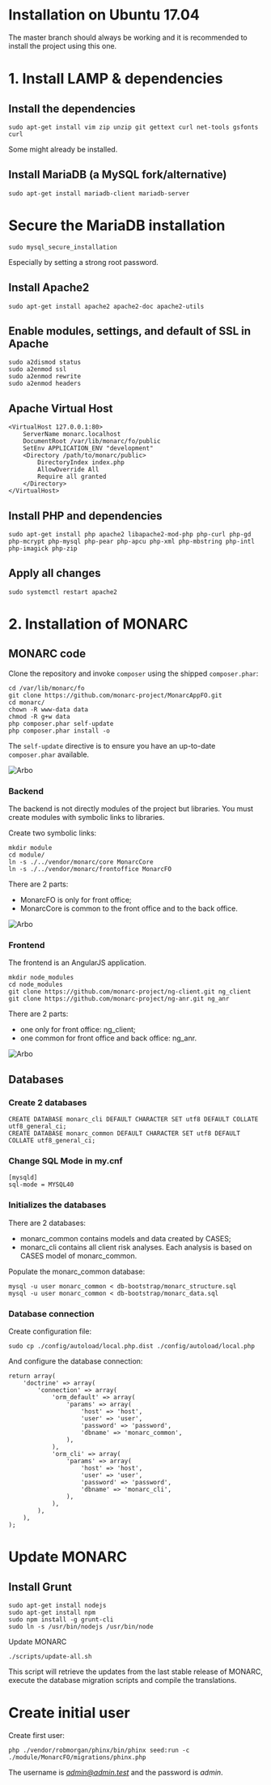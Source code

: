 Installation on Ubuntu 17.04
============================

The master branch should always be working and it is recommended to install the
project using this one.



# 1. Install LAMP & dependencies

## Install the dependencies

    sudo apt-get install vim zip unzip git gettext curl net-tools gsfonts curl

Some might already be installed.

## Install MariaDB (a MySQL fork/alternative)

    sudo apt-get install mariadb-client mariadb-server

# Secure the MariaDB installation

    sudo mysql_secure_installation

Especially by setting a strong root password.

## Install Apache2

    sudo apt-get install apache2 apache2-doc apache2-utils

## Enable modules, settings, and default of SSL in Apache

    sudo a2dismod status
    sudo a2enmod ssl
    sudo a2enmod rewrite
    sudo a2enmod headers

## Apache Virtual Host

    <VirtualHost 127.0.0.1:80>
        ServerName monarc.localhost
        DocumentRoot /var/lib/monarc/fo/public
        SetEnv APPLICATION_ENV "development"
        <Directory /path/to/monarc/public>
            DirectoryIndex index.php
            AllowOverride All
            Require all granted
        </Directory>
    </VirtualHost>


## Install PHP and dependencies

    sudo apt-get install php apache2 libapache2-mod-php php-curl php-gd php-mcrypt php-mysql php-pear php-apcu php-xml php-mbstring php-intl php-imagick php-zip

## Apply all changes

    sudo systemctl restart apache2



# 2. Installation of MONARC

## MONARC code

Clone the repository and invoke `composer` using the shipped `composer.phar`:

    cd /var/lib/monarc/fo
    git clone https://github.com/monarc-project/MonarcAppFO.git
    cd monarc/
    chown -R www-data data
    chmod -R g+w data
    php composer.phar self-update
    php composer.phar install -o

The `self-update` directive is to ensure you have an up-to-date `composer.phar`
available.

![Arbo](pictures/arbo1.png "Arbo")


### Backend

The backend is not directly modules of the project but libraries.
You must create modules with symbolic links to libraries.

Create two symbolic links:

    mkdir module
    cd module/
    ln -s ./../vendor/monarc/core MonarcCore
    ln -s ./../vendor/monarc/frontoffice MonarcFO

There are 2 parts:

* MonarcFO is only for front office;
* MonarcCore is common to the front office and to the back office.


![Arbo](pictures/arbo2.png "Arbo")


### Frontend

The frontend is an AngularJS application.

    mkdir node_modules
    cd node_modules
    git clone https://github.com/monarc-project/ng-client.git ng_client
    git clone https://github.com/monarc-project/ng-anr.git ng_anr

There are 2 parts:

* one only for front office: ng_client;
* one common for front office and back office: ng_anr.


![Arbo](pictures/arbo3.png "Arbo")


## Databases

### Create 2 databases

    CREATE DATABASE monarc_cli DEFAULT CHARACTER SET utf8 DEFAULT COLLATE utf8_general_ci;
    CREATE DATABASE monarc_common DEFAULT CHARACTER SET utf8 DEFAULT COLLATE utf8_general_ci;

### Change SQL Mode in my.cnf

    [mysqld]
    sql-mode = MYSQL40

### Initializes the databases

There are 2 databases:

* monarc_common contains models and data created by CASES;
* monarc_cli contains all client risk analyses. Each analysis is based on CASES
  model of monarc_common.

Populate the monarc_common database:

    mysql -u user monarc_common < db-bootstrap/monarc_structure.sql
    mysql -u user monarc_common < db-bootstrap/monarc_data.sql


### Database connection


Create configuration file:

    sudo cp ./config/autoload/local.php.dist ./config/autoload/local.php

And configure the database connection:

    return array(
        'doctrine' => array(
            'connection' => array(
                'orm_default' => array(
                    'params' => array(
                        'host' => 'host',
                        'user' => 'user',
                        'password' => 'password',
                        'dbname' => 'monarc_common',
                    ),
                ),
                'orm_cli' => array(
                    'params' => array(
                        'host' => 'host',
                        'user' => 'user',
                        'password' => 'password',
                        'dbname' => 'monarc_cli',
                    ),
                ),
            ),
        ),
    );



# Update MONARC

## Install Grunt

    sudo apt-get install nodejs
    sudo apt-get install npm
    sudo npm install -g grunt-cli
    sudo ln -s /usr/bin/nodejs /usr/bin/node


Update MONARC

    ./scripts/update-all.sh

This script will retrieve the updates from the last stable release of MONARC,
execute the database migration scripts and compile the translations.


# Create initial user


Create first user:

    php ./vendor/robmorgan/phinx/bin/phinx seed:run -c ./module/MonarcFO/migrations/phinx.php


The username is *admin@admin.test* and the password is *admin*.
